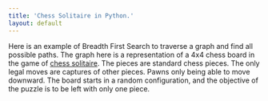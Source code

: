 ```yaml
---
title: 'Chess Solitaire in Python.'
layout: default
---
```


Here is an example of Breadth First Search to traverse a graph and find all possible paths. The graph here is a representation of a 4x4 chess board in the game of [chess solitaire](http://www.thinkfun.com/microsite/solitairechess/demo). The pieces are standard chess pieces. The only legal moves are captures of other pieces. Pawns only being able to move downward. 
The board starts in a random configuration, and the objective of the puzzle is to be left with only one piece.
